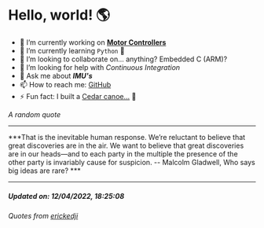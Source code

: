 # Hello, world! 🌎


- 🔧 I’m currently working on [**Motor Controllers**](https://github.com/kyleRhess/MicroMotor)
- 🌱 I’m currently learning `Python` **🐍**
- 👯 I’m looking to collaborate on... anything? Embedded C (ARM)?
- 🤔 I’m looking for help with *Continuous Integration*
- 💬 Ask me about ***IMU's***
- 📫 How to reach me: [GitHub](https://github.com/kyleRhess)
- ⚡ Fun fact: I built a [Cedar canoe...](https://kylerhess.github.io/canoe.html) 🛶

_A random quote_
___
***That is the inevitable human response. We’re reluctant to believe that
great discoveries are in the air. We want to believe that great
discoveries are in our heads—and to each party in the multiple the
presence of the other party is invariably cause for suspicion.
-- Malcolm Gladwell, Who says big ideas are rare? ***
___
##### Updated on: 12/04/2022, 18:25:08
###### Quotes from [erickedji](https://gist.github.com/erickedji/68802)